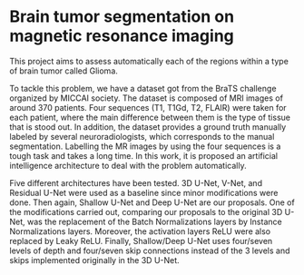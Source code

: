 # Brain tumor segmentation on magnetic resonance imaging
This project aims to assess automatically each of the regions within a type of brain tumor called Glioma.

To tackle this problem, we have a dataset got from the BraTS challenge organized by MICCAI society. The dataset is 
composed of MRI images of around 370 patients. Four sequences (T1, T1Gd, T2, FLAIR) were taken for each patient, where 
the main difference between them is the type of tissue that is stood out. In addition, the dataset provides a ground 
truth manually labeled by several neuroradiologists, which corresponds to the manual segmentation. Labelling the MR 
images by using the four sequences is a tough task and takes a long time. In this work, it is proposed an artificial 
intelligence architecture to deal with the problem automatically.

Five different architectures have been tested. 3D U-Net, V-Net, and Residual U-Net were used as a baseline since minor 
modifications were done. Then again, Shallow U-Net and Deep U-Net are our proposals. One of the modifications carried 
out, comparing our proposals to the original 3D U-Net, was the replacement of the Batch Normalizations layers by 
Instance Normalizations layers. Moreover, the activation layers ReLU were also replaced by Leaky ReLU. Finally, 
Shallow/Deep U-Net uses four/seven levels of depth and four/seven skip connections instead of the 3 levels and skips 
implemented originally in the 3D U-Net.
